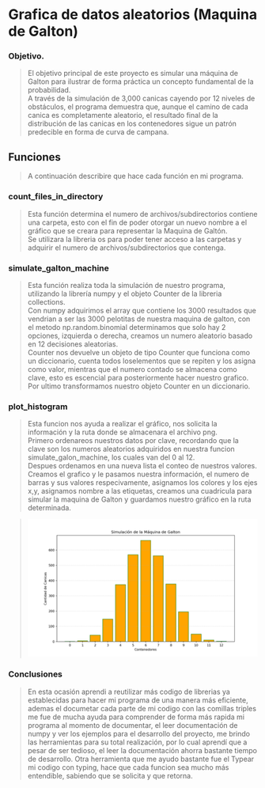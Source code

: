 # Grafica de datos aleatorios (Maquina de Galton)

### Objetivo.

> El objetivo principal de este proyecto es simular una máquina de Galton para ilustrar de forma práctica un concepto fundamental de la probabilidad. <br>A través de la simulación de 3,000 canicas cayendo por 12 niveles de obstáculos, el programa demuestra que, aunque el camino de cada canica es completamente aleatorio, el resultado final de la distribución de las canicas en los contenedores sigue un patrón predecible en forma de curva de campana.

## Funciones

> A continuación describire que hace cada función en mi programa.

### count_files_in_directory

> Esta función determina el numero de archivos/subdirectorios contiene una carpeta, esto con el fin de poder otorgar un nuevo nombre a el gráfico que se creara para representar la Maquina de Galtón.<br>Se utilizara la libreria os para poder tener acceso a las carpetas y adquirir el numero de archivos/subdirectorios que contenga.

### simulate_galton_machine

> Esta función realiza toda la simulación de nuestro programa, utilizando la librería numpy y el objeto Counter de la libreria collections.<br>Con numpy adquirimos el array que contiene los 3000 resultados que vendrian a ser las 3000 pelotitas de nuestra maquina de galton, con el metodo np.random.binomial determinamos que solo hay 2 opciones, izquierda o derecha, creamos un numero aleatorio basado en 12 decisiones aleatorias.<br>Counter nos devuelve un objeto de tipo Counter que funciona como un diccionario, cuenta todos loselementos que se repiten y los asigna como valor, mientras que el numero contado se almacena como clave, esto es escencial para posteriormente hacer nuestro grafico.<br>Por ultimo transformamos nuestro objeto Counter en un diccionario.

### plot_histogram

> Esta funcion nos ayuda a realizar el gráfico, nos solicita la información y la ruta donde se almacenara el archivo png.<br>Primero ordenareos nuestros datos por clave, recordando que la clave son los numeros aleatorios adquiridos en nuestra funcion simulate_galon_machine, los cuales van del 0 al 12.<br>Despues ordenamos en una nueva lista el conteo de nuestros valores.<br>Creamos el grafico y le pasamos nuestra información, el numero de barras y sus valores respecivamente, asignamos los colores y los ejes x,y, asignamos nombre a las etiquetas, creamos una cuadricula para simular la maquina de Galton y guardamos nuestro gráfico en la ruta determinada.

> <img src="images/galton_histogram_1.png" width="500" alt="Resultado de la simulción de la maquina de Galton">

### Conclusiones

> En esta ocasión aprendi a reutilizar más codigo de librerias ya establecidas para hacer mi programa de una manera más eficiente, ademas el documetar cada parte de mi codigo con las comillas triples me fue de mucha ayuda para comprender de forma más rapida mi programa al momento de documentar, el leer documentación de numpy y ver los ejemplos para el desarrollo del proyecto, me brindo las herramientas para su total realización, por lo cual aprendí que a pesar de ser tedioso, el leer la documentación ahorra bastante tiempo de desarrollo. Otra herramienta que me ayudo bastante fue el Typear mi codigo con typing, hace que cada funcion sea mucho más entendible, sabiendo que se solicita y que retorna.
